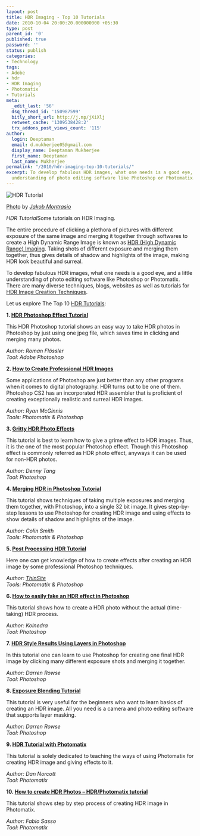 ```yaml
---
layout: post
title: HDR Imaging - Top 10 Tutorials
date: 2010-10-04 20:00:20.000000000 +05:30
type: post
parent_id: '0'
published: true
password: ''
status: publish
categories:
- Technology
tags:
- Adobe
- hdr
- HDR Imaging
- Photomatix
- Tutorials
meta:
  _edit_last: '56'
  dsq_thread_id: '150987599'
  bitly_short_url: http://j.mp/jXiXlj
  retweet_cache: '1309538428:2'
  trx_addons_post_views_count: '115'
author:
  login: Deeptaman
  email: d.mukherjee05@gmail.com
  display_name: Deeptaman Mukherjee
  first_name: Deeptaman
  last_name: Mukherjee
permalink: "/2010/hdr-imaging-top-10-tutorials/"
excerpt: To develop fabulous HDR images, what one needs is a good eye, and a little
  understanding of photo editing software like Photoshop or Photomatix.
---
```

<div class="figure"><img src="/static/2010/10/hdr-tutorial.jpg" alt="HDR Tutorial" />
<p class="credit"><abbr class="type" title="Photograph">Photo</abbr> by <cite><a href="http://www.flickr.com/photos/yakobusan/434857499/">Jakob Montrasio</a></cite></p>
<p class="caption"><em class="title">HDR Tutorial</em>Some tutorials on HDR Imaging.</p>
</div>

<p>The entire procedure of clicking a plethora of pictures with different exposure of the same image and merging it together through softwares to create a High Dynamic Range Image is known as <a href="http://en.wikipedia.org/wiki/High_dynamic_range_imaging">HDR (High Dynamic Range) Imaging</a>. Taking shots of different exposure and merging them together, thus gives details of shadow and highlights of the image, making HDR look beautiful and surreal. </p>
<p>To develop fabulous HDR images, what one needs is a good eye, and a little understanding of photo editing software like Photoshop or Photomatix. There are many diverse techniques, blogs, websites as well as tutorials for <a href="http://brajeshwar.wpengine.com/2010/hdr-imaging-some-common-creation-techniques/">HDR Image Creation Techniques</a>. </p>
<p>Let us explore The Top 10 <a href="http://www.stuckincustoms.com/hdr-tutorial/">HDR Tutorials</a>:</p>
<p><strong>1. <a href="http://www.nill.cz/index.php?set=tu1">HDR Photoshop Effect Tutorial</a></strong></p>
<p>This HDR Photoshop tutorial shows an easy way to take HDR photos in Photoshop by just using one jpeg file, which saves time in clicking and merging many photos. </p>
<p><em>Author: Roman Fl&ouml;ssler<br />
Tool: Adobe Photoshop</em></p>
<p><strong>2. <a href="http://backingwinds.blogspot.com/2006/10/how-to-create-professional-hdr-images.html">How to Create Professional HDR Images</a></strong></p>
<p>Some applications of Photoshop are just better than any other programs when it comes to digital photography. HDR turns out to be one of them. Photoshop CS2 has an incorporated HDR assembler that is proficient of creating exceptionally realistic and surreal HDR images.</p>
<p><em>Author: Ryan McGinnis<br />
Tools: Photomatix & Photoshop</em></p>
<p><strong>3. <a href="http://photoshoptutorials.ws/photoshop-tutorials/photo-effects/gritty-hdr.html">Gritty HDR Photo Effects</a></strong></p>
<p>This tutorial is best to learn how to give a grime effect to HDR images. Thus, it is the one of the most popular Photoshop effect. Though this Photoshop effect is commonly referred as HDR photo effect, anyways it can be used for non-HDR photos.</p>
<p><em>Author: Denny Tang<br />
Tool: Photoshop</em></p>
<p><strong>4. <a href="http://www.photoshopcafe.com/tutorials/HDR_ps/hdr-ps.htm">Merging HDR in Photoshop Tutorial</a></strong></p>
<p>This tutorial shows techniques of taking multiple exposures and merging them together, with Photoshop, into a single 32 bit image. It gives step-by-step lessons to use Photoshop for creating HDR image and using effects to show details of shadow and highlights of the image. </p>
<p><em>Author: Colin Smith<br />
Tools: Photomatix & Photoshop</em></p>
<p><strong>5. <a href="http://www.thinsite.net/tutorials/?p=6">Post Processing HDR Tutorial</a></strong></p>
<p>Here one can get knowledge of how to create effects after creating an HDR image by some professional Photoshop techniques.</p>
<p><em>Author: <a href="http://www.thinsite.net/photoblog/">ThinSite</a><br />
Tools: Photomatix & Photoshop</em></p>
<p><strong>6. <a href="http://www.flickr.com/photos/kolnedra/2257529395/">How to easily fake an HDR effect in Photoshop</a></strong></p>
<p>This tutorial shows how to create a HDR photo without the actual (time-taking) HDR process.</p>
<p><em>Author: Kolnedra<br />
Tool: Photoshop</em></p>
<p><strong>7. <a href="http://digital-photography-school.com/hdr-style-results-using-layers-in-photoshop">HDR Style Results Using Layers in Photoshop</a><br />
</strong></p>
<p>In this tutorial one can learn to use Photoshop for creating one final HDR image by clicking many different exposure shots and merging it together.</p>
<p><em>Author: Darren Rowse<br />
Tool: Photoshop</em></p>
<p><strong>8. <a href="http://photodoto.com/exposure-blending-tutorial/">Exposure Blending Tutorial</a><br />
</strong></p>
<p>This tutorial is very useful for the beginners who want to learn basics of creating an HDR image. All you need is a camera and photo editing software that supports layer masking.</p>
<p><em>Author: Darren Rowse<br />
Tool: Photoshop</em></p>
<p><strong>9. <a href="http://dannorcott.co.uk/hdr-tutorial/?gclid=CO7iopXttZkCFQ2ZQwodRxHa6g">HDR Tutorial with Photomatix</a></strong></p>
<p>This tutorial is solely dedicated to teaching the ways of using Photomatix for creating HDR image and giving effects to it.</p>
<p><em>Author: Dan Norcott<br />
Tool: Photomatix</em></p>
<p><strong>10. <a href="http://abduzeedo.com/how-create-hdr-photos-hdrphotomatix-tutorial">How to create HDR Photos &#8211; HDR/Photomatix tutorial</a></strong></p>
<p>This tutorial shows step by step process of creating HDR image in Photomatix.</p>
<p><em>Author: Fabio Sasso<br />
Tool: Photomatix</em></p>

